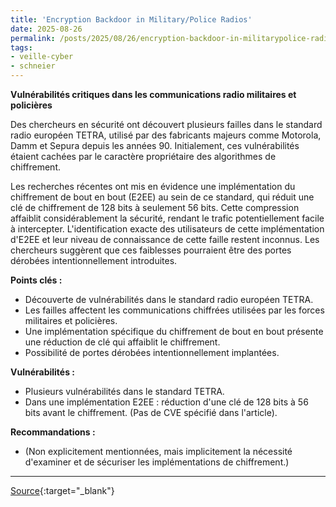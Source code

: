 ```yaml
---
title: 'Encryption Backdoor in Military/Police Radios'
date: 2025-08-26
permalink: /posts/2025/08/26/encryption-backdoor-in-militarypolice-radios/
tags:
- veille-cyber
- schneier
---
```

**Vulnérabilités critiques dans les communications radio militaires et policières**

Des chercheurs en sécurité ont découvert plusieurs failles dans le standard radio européen TETRA, utilisé par des fabricants majeurs comme Motorola, Damm et Sepura depuis les années 90. Initialement, ces vulnérabilités étaient cachées par le caractère propriétaire des algorithmes de chiffrement.

Les recherches récentes ont mis en évidence une implémentation du chiffrement de bout en bout (E2EE) au sein de ce standard, qui réduit une clé de chiffrement de 128 bits à seulement 56 bits. Cette compression affaiblit considérablement la sécurité, rendant le trafic potentiellement facile à intercepter. L'identification exacte des utilisateurs de cette implémentation d'E2EE et leur niveau de connaissance de cette faille restent inconnus. Les chercheurs suggèrent que ces faiblesses pourraient être des portes dérobées intentionnellement introduites.

**Points clés :**

*   Découverte de vulnérabilités dans le standard radio européen TETRA.
*   Les failles affectent les communications chiffrées utilisées par les forces militaires et policières.
*   Une implémentation spécifique du chiffrement de bout en bout présente une réduction de clé qui affaiblit le chiffrement.
*   Possibilité de portes dérobées intentionnellement implantées.

**Vulnérabilités :**

*   Plusieurs vulnérabilités dans le standard TETRA.
*   Dans une implémentation E2EE : réduction d'une clé de 128 bits à 56 bits avant le chiffrement. (Pas de CVE spécifié dans l'article).

**Recommandations :**

*   (Non explicitement mentionnées, mais implicitement la nécessité d'examiner et de sécuriser les implémentations de chiffrement.)

---
[Source](https://www.schneier.com/blog/archives/2025/08/encryption-backdoor-in-military-police-radios.html){:target="_blank"}
